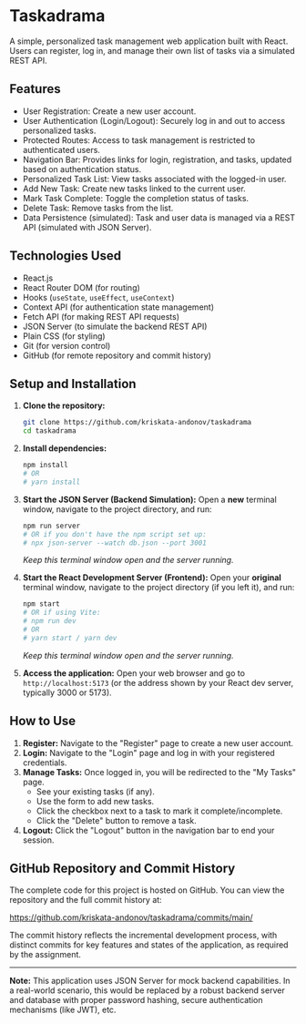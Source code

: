 # Taskadrama

A simple, personalized task management web application built with React. Users can register, log in, and manage their own list of tasks via a simulated REST API.

## Features

*   User Registration: Create a new user account.
*   User Authentication (Login/Logout): Securely log in and out to access personalized tasks.
*   Protected Routes: Access to task management is restricted to authenticated users.
*   Navigation Bar: Provides links for login, registration, and tasks, updated based on authentication status.
*   Personalized Task List: View tasks associated with the logged-in user.
*   Add New Task: Create new tasks linked to the current user.
*   Mark Task Complete: Toggle the completion status of tasks.
*   Delete Task: Remove tasks from the list.
*   Data Persistence (simulated): Task and user data is managed via a REST API (simulated with JSON Server).

## Technologies Used

*   React.js
*   React Router DOM (for routing)
*   Hooks (`useState`, `useEffect`, `useContext`)
*   Context API (for authentication state management)
*   Fetch API (for making REST API requests)
*   JSON Server (to simulate the backend REST API)
*   Plain CSS (for styling)
*   Git (for version control)
*   GitHub (for remote repository and commit history)

## Setup and Installation

1.  **Clone the repository:**
    ```bash
    git clone https://github.com/kriskata-andonov/taskadrama
    cd taskadrama
    ```

2.  **Install dependencies:**
    ```bash
    npm install
    # OR
    # yarn install
    ```

3.  **Start the JSON Server (Backend Simulation):**
    Open a **new** terminal window, navigate to the project directory, and run:
    ```bash
    npm run server
    # OR if you don't have the npm script set up:
    # npx json-server --watch db.json --port 3001
    ```
    *Keep this terminal window open and the server running.*

4.  **Start the React Development Server (Frontend):**
    Open your **original** terminal window, navigate to the project directory (if you left it), and run:
    ```bash
    npm start
    # OR if using Vite:
    # npm run dev
    # OR
    # yarn start / yarn dev
    ```
    *Keep this terminal window open and the server running.*

5.  **Access the application:**
    Open your web browser and go to `http://localhost:5173` (or the address shown by your React dev server, typically 3000 or 5173).

## How to Use

1.  **Register:** Navigate to the "Register" page to create a new user account.
2.  **Login:** Navigate to the "Login" page and log in with your registered credentials.
3.  **Manage Tasks:** Once logged in, you will be redirected to the "My Tasks" page.
    *   See your existing tasks (if any).
    *   Use the form to add new tasks.
    *   Click the checkbox next to a task to mark it complete/incomplete.
    *   Click the "Delete" button to remove a task.
4.  **Logout:** Click the "Logout" button in the navigation bar to end your session.

## GitHub Repository and Commit History

The complete code for this project is hosted on GitHub. You can view the repository and the full commit history at:

https://github.com/kriskata-andonov/taskadrama/commits/main/

The commit history reflects the incremental development process, with distinct commits for key features and states of the application, as required by the assignment.

---

**Note:** This application uses JSON Server for mock backend capabilities. In a real-world scenario, this would be replaced by a robust backend server and database with proper password hashing, secure authentication mechanisms (like JWT), etc.
